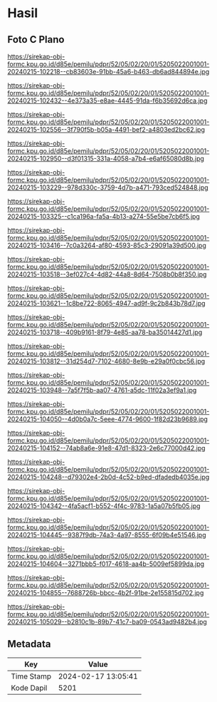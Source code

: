 # Hasil

## Foto C Plano

https://sirekap-obj-formc.kpu.go.id/d85e/pemilu/pdpr/52/05/02/20/01/5205022001001-20240215-102218--cb83603e-91bb-45a6-b463-db6ad844894e.jpg

https://sirekap-obj-formc.kpu.go.id/d85e/pemilu/pdpr/52/05/02/20/01/5205022001001-20240215-102432--4e373a35-e8ae-4445-91da-f6b35692d6ca.jpg

https://sirekap-obj-formc.kpu.go.id/d85e/pemilu/pdpr/52/05/02/20/01/5205022001001-20240215-102556--3f790f5b-b05a-4491-bef2-a4803ed2bc62.jpg

https://sirekap-obj-formc.kpu.go.id/d85e/pemilu/pdpr/52/05/02/20/01/5205022001001-20240215-102950--d3f01315-331a-4058-a7b4-e6af65080d8b.jpg

https://sirekap-obj-formc.kpu.go.id/d85e/pemilu/pdpr/52/05/02/20/01/5205022001001-20240215-103229--978d330c-3759-4d7b-a471-793ced524848.jpg

https://sirekap-obj-formc.kpu.go.id/d85e/pemilu/pdpr/52/05/02/20/01/5205022001001-20240215-103325--c1ca196a-fa5a-4b13-a274-55e5be7cb6f5.jpg

https://sirekap-obj-formc.kpu.go.id/d85e/pemilu/pdpr/52/05/02/20/01/5205022001001-20240215-103416--7c0a3264-af80-4593-85c3-29091a39d500.jpg

https://sirekap-obj-formc.kpu.go.id/d85e/pemilu/pdpr/52/05/02/20/01/5205022001001-20240215-103518--3ef027c4-4d82-44a8-8d64-7508b0b8f350.jpg

https://sirekap-obj-formc.kpu.go.id/d85e/pemilu/pdpr/52/05/02/20/01/5205022001001-20240215-103621--1c8be722-8065-4947-ad9f-9c2b843b78d7.jpg

https://sirekap-obj-formc.kpu.go.id/d85e/pemilu/pdpr/52/05/02/20/01/5205022001001-20240215-103718--409b9161-8f79-4e85-aa78-ba35014427d1.jpg

https://sirekap-obj-formc.kpu.go.id/d85e/pemilu/pdpr/52/05/02/20/01/5205022001001-20240215-103812--31d254d7-7102-4680-8e9b-e29a0f0cbc56.jpg

https://sirekap-obj-formc.kpu.go.id/d85e/pemilu/pdpr/52/05/02/20/01/5205022001001-20240215-103948--7a5f7f5b-aa07-4761-a5dc-11f02a3ef9a1.jpg

https://sirekap-obj-formc.kpu.go.id/d85e/pemilu/pdpr/52/05/02/20/01/5205022001001-20240215-104050--4d0b0a7c-5eee-4774-9600-1f82d23b9689.jpg

https://sirekap-obj-formc.kpu.go.id/d85e/pemilu/pdpr/52/05/02/20/01/5205022001001-20240215-104152--74ab8a6e-91e8-47d1-8323-2e6c77000d42.jpg

https://sirekap-obj-formc.kpu.go.id/d85e/pemilu/pdpr/52/05/02/20/01/5205022001001-20240215-104248--d79302e4-2b0d-4c52-b9ed-dfadedb4035e.jpg

https://sirekap-obj-formc.kpu.go.id/d85e/pemilu/pdpr/52/05/02/20/01/5205022001001-20240215-104342--4fa5acf1-b552-4f4c-9783-1a5a07b5fb05.jpg

https://sirekap-obj-formc.kpu.go.id/d85e/pemilu/pdpr/52/05/02/20/01/5205022001001-20240215-104445--9387f9db-74a3-4a97-8555-6f09b4e51546.jpg

https://sirekap-obj-formc.kpu.go.id/d85e/pemilu/pdpr/52/05/02/20/01/5205022001001-20240215-104604--3271bbb5-f017-4618-aa4b-5009ef5899da.jpg

https://sirekap-obj-formc.kpu.go.id/d85e/pemilu/pdpr/52/05/02/20/01/5205022001001-20240215-104855--7688726b-bbcc-4b2f-91be-2e155815d702.jpg

https://sirekap-obj-formc.kpu.go.id/d85e/pemilu/pdpr/52/05/02/20/01/5205022001001-20240215-105029--b2810c1b-89b7-41c7-ba09-0543ad9482b4.jpg


## Metadata

| Key        | Value               |
| ---------- | ------------------- |
| Time Stamp | 2024-02-17 13:05:41 |
| Kode Dapil | 5201                |



